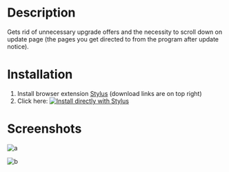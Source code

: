 # Description

Gets rid of unnecessary upgrade offers and the necessity to scroll down on update page (the pages you get directed to from the program after update notice).


# Installation

1. Install browser extension [Stylus](https://add0n.com/stylus.html) (download links are on top right)
2. Click here: [![Install directly with Stylus](https://img.shields.io/badge/Install%20directly%20with-Stylus-238b8b.svg)](https://raw.githubusercontent.com/stonecrusher/stylus-UserCSS/master/ccleaner/ccleaner.user.css)


# Screenshots

![a](https://user-images.githubusercontent.com/1388389/42456765-013d6de6-8396-11e8-9e9f-caf9f2f90aa9.png)

![b](https://user-images.githubusercontent.com/1388389/42456766-015d4d64-8396-11e8-96db-38cd02240862.png)
